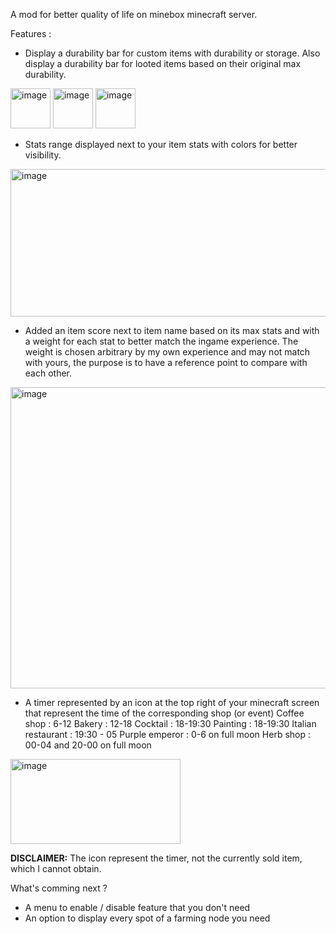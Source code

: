 A mod for better quality of life on minebox minecraft server.

Features :
- Display a durability bar for custom items with durability or storage. Also display a durability bar for looted items based on their original max durability.
<img width="64" height="64" alt="image" src="https://github.com/user-attachments/assets/0287afae-dff9-4078-af9c-cdba4d680123" />
<img width="64" height="64" alt="image" src="https://github.com/user-attachments/assets/c73a8f43-0c63-47b6-ae8d-61fe53bd8102" />
<img width="64" height="64" alt="image" src="https://github.com/user-attachments/assets/a9d2587e-124b-4929-b9b1-23e5b4005036" />

- Stats range displayed next to your item stats with colors for better visibility.
<img width="548" height="236" alt="image" src="https://github.com/user-attachments/assets/f8a4ba51-1344-4d9a-89ca-1ddeb471a024" />

- Added an item score next to item name based on its max stats and with a weight for each stat to better match the ingame experience.
    The weight is chosen arbitrary by my own experience and may not match with yours, the purpose is to have a reference point to compare with each other. 
<img width="598" height="482" alt="image" src="https://github.com/user-attachments/assets/de36f447-73ff-4459-8e6a-12b47b06d5ea" />

- A timer represented by an icon at the top right of your minecraft screen that represent the time of the corresponding shop (or event)
    Coffee shop : 6-12
    Bakery : 12-18
    Cocktail : 18-19:30
    Painting : 18-19:30
    Italian restaurant : 19:30 - 05
    Purple emperor : 0-6 on full moon
    Herb shop : 00-04 and 20-00 on full moon
<img width="272" height="136" alt="image" src="https://github.com/user-attachments/assets/01a5435b-05a8-4a0e-ad94-b3ce5cd576e7" />

**DISCLAIMER:** The icon represent the timer, not the currently sold item, which I cannot obtain.

What's comming next ?
- A menu to enable / disable feature that you don't need
- An option to display every spot of a farming node you need
